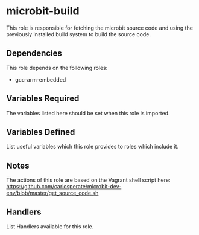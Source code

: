 # microbit-build #

This role is responsible for fetching the microbit source code and using the previously installed build system to build the source code.

## Dependencies ##

This role depends on the following roles:

 * gcc-arm-embedded

## Variables Required ##

The variables listed here should be set when this role is imported.

## Variables Defined ##

List useful variables which this role provides to roles which include it.

## Notes ##

The actions of this role are based on the Vagrant shell script here: <https://github.com/carlosperate/microbit-dev-env/blob/master/get_source_code.sh>

## Handlers ##

List Handlers available for this role.
